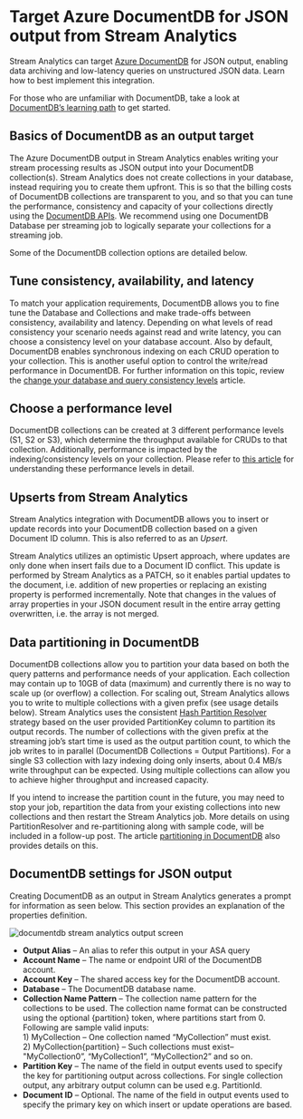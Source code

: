 <properties
	pageTitle="JSON output for Stream Analytics | Microsoft Azure"
	description="Learn how Stream Analytics can target Azure DocumentDB for JSON output, for data archiving and low-latency queries on unstructured JSON data."
	keywords="JSON output"
	documentationCenter=""
	services="stream-analytics,documentdb"
	authors="jeffstokes72"
	manager="jhubbard"
	editor="cgronlun"/>

<tags
	ms.service="stream-analytics"
	ms.devlang="na"
	ms.topic="article"
	ms.tgt_pltfrm="na"
	ms.workload="data-services"
	ms.date="07/27/2016"
	ms.author="jeffstok"/>

# Target Azure DocumentDB for JSON output from Stream Analytics

Stream Analytics can target [Azure DocumentDB](https://azure.microsoft.com/services/documentdb/) for JSON output, enabling data archiving and low-latency queries on unstructured JSON data. Learn how to best implement this integration.

For those who are unfamiliar with DocumentDB, take a look at [DocumentDB’s learning path](https://azure.microsoft.com/documentation/learning-paths/documentdb/) to get started.

## Basics of DocumentDB as an output target
The Azure DocumentDB output in Stream Analytics enables writing your stream processing results as JSON output into your DocumentDB collection(s). Stream Analytics does not create collections in your database, instead requiring you to create them upfront. This is so that the billing costs of DocumentDB collections are transparent to you, and so that you can tune the performance, consistency and capacity of your collections directly using the [DocumentDB APIs](https://msdn.microsoft.com/library/azure/dn781481.aspx). We recommend using one DocumentDB Database per streaming job to logically separate your collections for a streaming job.

Some of the DocumentDB collection options are detailed below.

## Tune consistency, availability, and latency

To match your application requirements, DocumentDB allows you to fine tune the Database and Collections and make trade-offs between consistency, availability and latency. Depending on what levels of read consistency your scenario needs against read and write latency, you can choose a consistency level on your database account. Also by default, DocumentDB enables synchronous indexing on each CRUD operation to your collection. This is another useful option to control the write/read performance in DocumentDB. For further information on this topic, review the [change your database and query consistency levels](../documentdb/documentdb-consistency-levels.md) article.

## Choose a performance level

DocumentDB collections can be created at 3 different performance levels (S1, S2 or S3), which determine the throughput available for CRUDs to that collection. Additionally, performance is impacted by the indexing/consistency levels on your collection. Please refer to [this article](../documentdb/documentdb-performance-levels.md) for understanding these performance levels in detail.

## Upserts from Stream Analytics

Stream Analytics integration with DocumentDB allows you to insert or update records into your DocumentDB collection based on a given Document ID column. This is also referred to as an *Upsert*.

Stream Analytics utilizes an optimistic Upsert approach, where updates are only done when insert fails due to a Document ID conflict. This update is performed by Stream Analytics as a PATCH, so it enables partial updates to the document, i.e. addition of new properties or replacing an existing property is performed incrementally. Note that changes in the values of array properties in your JSON document result in the entire array getting overwritten, i.e. the array is not merged.

## Data partitioning in DocumentDB

DocumentDB collections allow you to partition your data based on both the query patterns and performance needs of your application. Each collection may contain up to 10GB of data (maximum) and currently there is no way to scale up (or overflow) a collection. For scaling out, Stream Analytics allows you to write to multiple collections with a given prefix (see usage details below). Stream Analytics uses the consistent [Hash Partition Resolver](https://msdn.microsoft.com/library/azure/microsoft.azure.documents.partitioning.hashpartitionresolver.aspx) strategy based on the user provided PartitionKey column to partition its output records. The number of collections with the given prefix at the streaming job’s start time is used as the output partition count, to which the job writes to in parallel (DocumentDB Collections = Output Partitions). For a single S3 collection with lazy indexing doing only inserts, about 0.4 MB/s write throughput can be expected. Using multiple collections can allow you to achieve higher throughput and increased capacity.

If you intend to increase the partition count in the future, you may need to stop your job, repartition the data from your existing collections into new collections and then restart the Stream Analytics job. More details on using PartitionResolver and re-partitioning along with sample code, will be included in a follow-up post. The article [partitioning in DocumentDB](../articles/documentdb-partition-data.md#developing-a-partitioned-application) also provides details on this.

## DocumentDB settings for JSON output

Creating DocumentDB as an output in Stream Analytics generates a prompt for information as seen below. This section provides an explanation of the properties definition.

![documentdb stream analytics output screen](media/stream-analytics-documentdb-output/stream-analytics-documentdb-output.png)  

-   **Output Alias** – An alias to refer this output in your ASA query  
-   **Account Name** – The name or endpoint URI of the DocumentDB account.  
-   **Account Key** – The shared access key for the DocumentDB account.  
-   **Database** – The DocumentDB database name.  
-   **Collection Name Pattern** – The collection name pattern for the collections to be used. The collection name format can be constructed using the optional {partition} token, where partitions start from 0. Following are sample valid inputs:  
   1\) MyCollection – One collection named “MyCollection” must exist.  
   2\) MyCollection{partition} – Such collections must exist– "MyCollection0”, “MyCollection1”, “MyCollection2” and so on.  
-   **Partition Key** – The name of the field in output events used to specify the key for partitioning output across collections. For single collection output, any arbitrary output column can be used e.g. PartitionId.  
-   **Document ID** – Optional. The name of the field in output events used to specify the primary key on which insert or update operations are based.  
